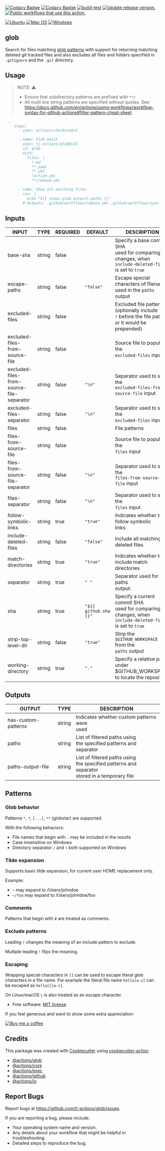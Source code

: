[![Codacy Badge](https://app.codacy.com/project/badge/Grade/f7bad194af30455bbeea51747d7b5d61)](https://www.codacy.com/gh/tj-actions/glob/dashboard?utm_source=github.com\&utm_medium=referral\&utm_content=tj-actions/glob\&utm_campaign=Badge_Grade)
[![Codacy Badge](https://app.codacy.com/project/badge/Coverage/f7bad194af30455bbeea51747d7b5d61)](https://www.codacy.com/gh/tj-actions/glob/dashboard?utm_source=github.com\&utm_medium=referral\&utm_content=tj-actions/glob\&utm_campaign=Badge_Coverage)
[![build-test](https://github.com/tj-actions/glob/actions/workflows/test.yml/badge.svg?branch=main)](https://github.com/tj-actions/glob/actions/workflows/test.yml)
[![Update release version.](https://github.com/tj-actions/glob/workflows/Update%20release%20version./badge.svg)](https://github.com/tj-actions/glob/actions?query=workflow%3A%22Update+release+version.%22)
[![Public workflows that use this action.](https://img.shields.io/endpoint?url=https%3A%2F%2Fused-by.vercel.app%2Fapi%2Fgithub-actions%2Fused-by%3Faction%3Dtj-actions%2Fglob%26badge%3Dtrue)](https://github.com/search?l=YAML\&o=desc\&q=tj-actions+glob\&s=\&type=Code)

[![Ubuntu](https://img.shields.io/badge/Ubuntu-E95420?logo=ubuntu\&logoColor=white)](https://docs.github.com/en/actions/reference/workflow-syntax-for-github-actions#jobsjob_idruns-on)
[![Mac OS](https://img.shields.io/badge/mac%20os-000000?logo=macos\&logoColor=F0F0F0)](https://docs.github.com/en/actions/reference/workflow-syntax-for-github-actions#jobsjob_idruns-on)
[![Windows](https://img.shields.io/badge/Windows-0078D6?logo=windows\&logoColor=white)](https://docs.github.com/en/actions/reference/workflow-syntax-for-github-actions#jobsjob_idruns-on)

## glob

Search for files matching [glob patterns](https://docs.github.com/en/actions/learn-github-actions/workflow-syntax-for-github-actions#filter-pattern-cheat-sheet) with support for returning matching deleted git tracked files and also excludes all files and folders specified in `.gitignore` and the `.git` directory.

## Usage

> NOTE: :warning:
>
> *   Ensure that subdirectory patterns are prefixed with `**/`
> *   All multi line string patterns are specified without quotes. See: https://docs.github.com/en/actions/using-workflows/workflow-syntax-for-github-actions#filter-pattern-cheat-sheet

```yaml
...
    steps:
      - uses: actions/checkout@v2

      - name: Glob match
        uses: tj-actions/glob@v15
        id: glob
        with:
          files: |
            *.md
            **.yaml
            **.yml
            !action.yml
            **/rebase.yml

      - name: Show all matching files
        run: |
          echo "${{ steps.glob.outputs.paths }}"
        # Outputs: .github/workflows/rebase.yml .github/workflows/sync-release-version.yml .github/workflows/test.yml...
```

## Inputs

<!-- AUTO-DOC-INPUT:START - Do not remove or modify this section -->

|                   INPUT                   |  TYPE  | REQUIRED |        DEFAULT        |                                                   DESCRIPTION                                                    |
|-------------------------------------------|--------|----------|-----------------------|------------------------------------------------------------------------------------------------------------------|
|                 base-sha                  | string |  false   |                       |  Specify a base commit SHA<br>used for comparing changes, when<br>`include-deleted-files` is set to `true`<br>   |
|               escape-paths                | string |  false   |       `"false"`       |                     Escape special characters of filenames<br>used in the `paths` output<br>                     |
|              excluded-files               | string |  false   |                       |    Excluded file patterns (optionally include<br>`!` before the file pattern<br>or it would be prepended)<br>    |
|      excluded-files-from-source-file      | string |  false   |                       |                              Source file to populate the<br>`excluded-files` input                               |
| excluded-files-from-source-file-separator | string |  false   |        `"\n"`         |                      Separator used to split the<br>`excluded-files-from-source-file` input                      |
|         excluded-files-separator          | string |  false   |        `"\n"`         |                              Separator used to split the<br>`excluded-files` input                               |
|                   files                   | string |  false   |                       |                                                  File patterns                                                   |
|          files-from-source-file           | string |  false   |                       |                                   Source file to populate the<br>`files` input                                   |
|     files-from-source-file-separator      | string |  false   |        `"\n"`         |                          Separator used to split the<br>`files-from-source-file` input                           |
|              files-separator              | string |  false   |        `"\n"`         |                                   Separator used to split the<br>`files` input                                   |
|           follow-symbolic-links           | string |   true   |       `"true"`        |                                  Indicates whether to follow symbolic<br>links                                   |
|           include-deleted-files           | string |  false   |       `"false"`       |                                      Include all matching deleted files<br>                                      |
|             match-directories             | string |   true   |       `"true"`        |                                Indicates whether to include match<br>directories                                 |
|                 separator                 | string |   true   |         `" "`         |                                     Separator used for the paths<br>output.                                      |
|                    sha                    | string |   true   | `"${{ github.sha }}"` | Specify a current commit SHA<br>used for comparing changes, when<br>`include-deleted-files` is set to `true`<br> |
|            strip-top-level-dir            | string |  false   |       `"true"`        |                             Strip the `$GITHUB_WORKSPACE` from the<br>`paths` output                             |
|             working-directory             | string |   true   |         `"."`         |                 Specify a relative path under<br>$GITHUB\_WORKSPACE to locate the repository<br>                  |

<!-- AUTO-DOC-INPUT:END -->

## Outputs

<!-- AUTO-DOC-OUTPUT:START - Do not remove or modify this section -->

|       OUTPUT        |  TYPE  |                                              DESCRIPTION                                               |
|---------------------|--------|--------------------------------------------------------------------------------------------------------|
| has-custom-patterns | string |                             Indicates whether custom patterns were<br>used                             |
|        paths        | string |                List of filtered paths using<br>the specified patterns and separator<br>                |
|  paths-output-file  | string | List of filtered paths using<br>the specified patterns and separator<br>stored in a temporary file<br> |

<!-- AUTO-DOC-OUTPUT:END -->

## Patterns

### Glob behavior

Patterns `*`, `?`, `[...]`, `**` (globstar) are supported.

With the following behaviors:

*   File names that begin with `.` may be included in the results
*   Case insensitive on Windows
*   Directory separator `/` and `\` both supported on Windows

### Tilde expansion

Supports basic tilde expansion, for current user HOME replacement only.

Example:

*   `~` may expand to /Users/johndoe
*   `~/foo` may expand to /Users/johndoe/foo

### Comments

Patterns that begin with `#` are treated as comments.

### Exclude patterns

Leading `!` changes the meaning of an include pattern to exclude.

Multiple leading `!` flips the meaning.

### Escaping

Wrapping special characters in `[]` can be used to escape literal glob characters
in a file name. For example the literal file name `hello[a-z]` can be escaped as `hello[[]a-z]`.

On Linux/macOS `\` is also treated as an escape character.

*   Free software: [MIT license](LICENSE)

If you feel generous and want to show some extra appreciation:

[![Buy me a coffee][buymeacoffee-shield]][buymeacoffee]

[buymeacoffee]: https://www.buymeacoffee.com/jackton1

[buymeacoffee-shield]: https://www.buymeacoffee.com/assets/img/custom_images/orange_img.png

## Credits

This package was created
with [Cookiecutter](https://github.com/cookiecutter/cookiecutter)
using [cookiecutter-action](https://github.com/tj-actions/cookiecutter-action)

*   [@actions/glob](https://github.com/actions/toolkit/tree/main/packages/glob)
*   [@actions/core](https://github.com/actions/toolkit/tree/main/packages/core)
*   [@actions/exec](https://github.com/actions/toolkit/tree/main/packages/exec)
*   [@actions/github](https://github.com/actions/toolkit/tree/main/packages/github)
*   [@actions/io](https://github.com/actions/toolkit/tree/main/packages/io)

## Report Bugs

Report bugs at https://github.com/tj-actions/glob/issues.

If you are reporting a bug, please include:

*   Your operating system name and version.
*   Any details about your workflow that might be helpful in troubleshooting.
*   Detailed steps to reproduce the bug.
